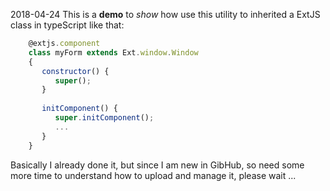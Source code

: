 2018-04-24
This is a **demo** to *show* how use this utility to inherited a ExtJS class in typeScript like that:

```javascript
    @extjs.component
    class myForm extends Ext.window.Window 
    {
       constructor() {
          super();
       }
    
       initComponent() {
          super.initComponent();
          ...
       }
    }
```
  
Basically I already done it, but since I am new in GibHub, so need some more time
to understand how to upload and manage it, please wait ...
